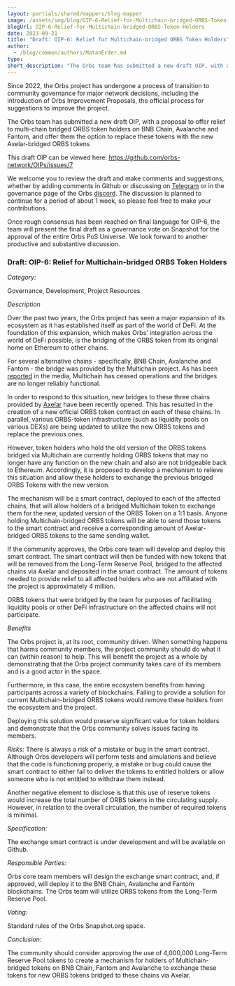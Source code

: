 ```yaml
---
layout: partials/shared/mappers/blog-mapper
image: /assets/img/blog/OIP-6-Relief-for-Multichain-bridged-ORBS-Token-Holders/bg.jpg
blogUrl: OIP-6-Relief-for-Multichain-bridged-ORBS-Token-Holders
date: 2023-09-21
title: "Draft: OIP-6: Relief for Multichain-bridged ORBS Token Holders"
author:
  - /blog/common/authors/MatanErder.md
type:
short_description: "The Orbs team has submitted a new draft OIP, with a proposal to offer relief to multi-chain bridged ORBS token holders on BNB Chain, Avalanche and Fantom, and offer them the option to replace these tokens with the new Axelar-bridged ORBS tokens"
---
```


Since 2022, the Orbs project has undergone a process of transition to community governance for major network decisions, including the introduction of Orbs Improvement Proposals, the official process for suggestions to improve the project.

The Orbs team has submitted a new draft OIP, with a proposal to offer relief to multi-chain bridged ORBS token holders on BNB Chain, Avalanche and Fantom, and offer them the option to replace these tokens with the new Axelar-bridged ORBS tokens

This draft OIP can be viewed here:
https://github.com/orbs-network/OIPs/issues/7

We welcome you to review the draft and make comments and suggestions, whether by adding comments in Github or discussing on [Telegram](https://t.me/OrbsNetwork) or in the governance page of the Orbs [discord](https://discord.com/channels/829255795827933236/1004049084597928017). The discussion is planned to continue for a period of about 1 week, so please feel free to make your contributions.

Once rough consensus has been reached on final language for OIP-6, the team will present the final draft as a governance vote on Snapshot for the approval of the entire Orbs PoS Universe.
We look forward to another productive and substantive discussion.


<div class='line-separator'> </div>



### Draft: OIP-6: Relief for Multichain-bridged ORBS Token Holders 

_Category:_ 

Governance, Development, Project Resources

_Description_

Over the past two years, the Orbs project has seen a major expansion of its ecosystem as it has established itself as part of the world of DeFi. At the foundation of this expansion, which makes Orbs’ integration across the world of DeFi possible, is the bridging of the ORBS token from its original home on Ethereum to other chains.

For several alternative chains - specifically, BNB Chain, Avalanche and Fantom - the bridge was provided by the Multichain project. As has been [reported](https://cointelegraph.com/news/multichain-stops-operations-over-lack-of-funds) in the media, Multichain has ceased operations and the bridges are no longer reliably functional. 

In order to respond to this situation, new bridges to these three chains provided by [Axelar](https://www.orbs.com/Orbs-integrates-with-Satellite-by-Axelar/) have been recently opened. This has resulted in the creation of a new official ORBS token contract on each of these chains. In parallel, various ORBS-token infrastructure (such as liquidity pools on various DEXs) are being updated to utilize the new ORBS tokens and replace the previous ones. 

However, token holders who hold the old version of the ORBS tokens bridged via Multichain are currently holding ORBS tokens that may no longer have any function on the new chain and also are not bridgeable back to Ethereum. Accordingly, it is proposed to develop a mechanism to relieve this situation and allow these holders to exchange the previous bridged ORBS Tokens with the new version. 

The mechanism will be a smart contract, deployed to each of the affected chains, that will allow holders of a bridged Multichain token to exchange them for the new, updated version of the ORBS Token on a 1:1 basis. Anyone holding Multichain-bridged ORBS tokens will be able to send those tokens to the smart contract and receive a corresponding amount of Axelar-bridged ORBS tokens to the same sending wallet. 

If the community approves, the Orbs core team will develop and deploy this smart contract. The smart contract will then be funded with new tokens that will be removed from the Long-Term Reserve Pool, bridged to the affected chains via Axelar and deposited in the smart contract. The amount of tokens needed to provide relief to all affected holders who are not affiliated with the project is approximately 4 million. 

ORBS tokens that were bridged by the team for purposes of facilitating liquidity pools or other DeFi infrastructure on the affected chains will not participate.   

_Benefits_

The Orbs project is, at its root, community driven. When something happens that harms community members, the project community should do what it can (within reason) to help. This will benefit the project as a whole by demonstrating that the Orbs project community takes care of its members and is a good actor in the space. 

Furthermore, in this case, the entire ecosystem benefits from having participants across a variety of blockchains. Failing to provide a solution for current Multichain-bridged ORBS tokens would remove these holders from the ecosystem and the project.  

Deploying this solution would preserve significant value for token holders and demonstrate that the Orbs community solves issues facing its members.  

_Risks:_ 
There is always a risk of a mistake or bug in the smart contract. Although Orbs developers will perform tests and simulations and believe that the code is functioning properly, a mistake or bug could cause the smart contract to either fail to deliver the tokens to entitled holders or allow someone who is not entitled to withdraw them instead. 

Another negative element to disclose is that this use of reserve tokens would increase the total number of ORBS tokens in the circulating supply. However, in relation to the overall circulation, the number of required tokens is minimal. 

_Specification:_ 

The exchange smart contract is under development and will be available on Github.

_Responsible Parties:_  

Orbs core team members will design the exchange smart contract, and, if approved, will deploy it to the BNB Chain, Avalanche and Fantom blockchains. The Orbs team will utilize ORBS tokens from the Long-Term Reserve Pool.

_Voting:_  

Standard rules of the Orbs Snapshot.org space.

_Conclusion:_ 

The community should consider approving the use of 4,000,000 Long-Term Reserve Pool tokens to create a mechanism for holders of Multichain-bridged tokens on BNB Chain, Fantom and Avalanche to exchange these tokens for new ORBS tokens bridged to these chains via Axelar. 




